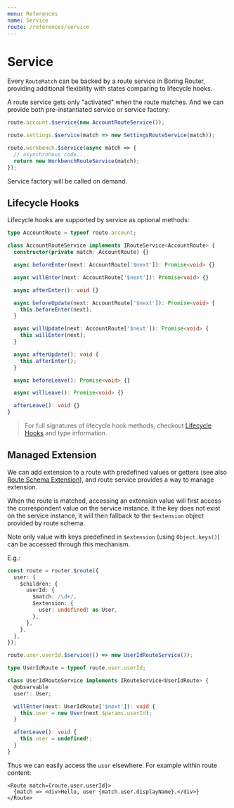 ```yaml
---
menu: References
name: Service
route: /references/service
---
```


# Service

Every `RouteMatch` can be backed by a route service in Boring Router, providing additional flexibility with states comparing to lifecycle hooks.

A route service gets only "activated" when the route matches. And we can provide both pre-instantiated service or service factory:

```ts
route.account.$service(new AccountRouteService());

route.settings.$service(match => new SettingsRouteService(match));

route.workbench.$service(async match => {
  // asynchronous code...
  return new WorkbenchRouteService(match);
});
```

Service factory will be called on demand.

## Lifecycle Hooks

Lifecycle hooks are supported by service as optional methods:

```ts
type AccountRoute = typeof route.account;

class AccountRouteService implements IRouteService<AccountRoute> {
  constructor(private match: AccountRoute) {}

  async beforeEnter(next: AccountRoute['$next']): Promise<void> {}

  async willEnter(next: AccountRoute['$next']): Promise<void> {}

  async afterEnter(): void {}

  async beforeUpdate(next: AccountRoute['$next']): Promise<void> {
    this.beforeEnter(next);
  }

  async willUpdate(next: AccountRoute['$next']): Promise<void> {
    this.willEnter(next);
  }

  async afterUpdate(): void {
    this.afterEnter();
  }

  async beforeLeave(): Promise<void> {}

  async willLeave(): Promise<void> {}

  afterLeave(): void {}
}
```

> For full signatures of lifecycle hook methods, checkout [Lifecycle Hooks](/references/lifecycle-hooks) and type information.

## Managed Extension

We can add extension to a route with predefined values or getters (see also [Route Schema Extension](/references/route-schema#extension)), and route service provides a way to manage extension.

When the route is matched, accessing an extension value will first access the correspondent value on the service instance. It the key does not exist on the service instance, it will then fallback to the `$extension` object provided by route schema.

Note only value with keys predefined in `$extension` (using `Object.keys()`) can be accessed through this mechanism.

E.g.:

```ts
const route = router.$route({
  user: {
    $children: {
      userId: {
        $match: /\d+/,
        $extension: {
          user: undefined! as User,
        },
      },
    },
  },
});

route.user.userId.$service(() => new UserIdRouteService());

type UserIdRoute = typeof route.user.userId;

class UserIdRouteService implements IRouteService<UserIdRoute> {
  @observable
  user!: User;

  willEnter(next: UserIdRoute['$next']): void {
    this.user = new User(next.$params.userId);
  }

  afterLeave(): void {
    this.user = undefined!;
  }
}
```

Thus we can easily access the `user` elsewhere. For example within route content:

```tsx
<Route match={route.user.userId}>
  {match => <div>Hello, user {match.user.displayName}.</div>}
</Route>
```
